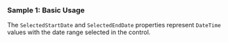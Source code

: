 ### Sample 1: Basic Usage

The `SelectedStartDate` and `SelectedEndDate` properties represent `DateTime` values with the date range selected in the control.